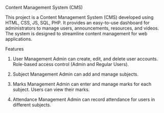 Content Management System (CMS)

This project is a Content Management System (CMS) developed using HTML, CSS, JS, SQL, PHP. It provides an easy-to-use dashboard for administrators to manage users, announcements, resources, and videos. The system is designed to streamline content management for web applications.

Features

1. User Management
Admin can create, edit, and delete user accounts.
Role-based access control (Admin and Regular Users).

2. Subject Management
Admin can add and manage subjects.

3. Marks Management
Admin can enter and manage marks for each subject.
Users can view their marks.

4. Attendance Management
Admin can record attendance for users in different subjects.
